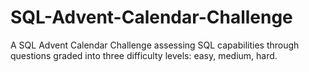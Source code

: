 # SQL-Advent-Calendar-Challenge
A SQL Advent Calendar Challenge assessing SQL capabilities through questions graded into three difficulty levels: easy, medium, hard. 
